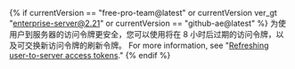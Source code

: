 {% if currentVersion == "free-pro-team@latest" or currentVersion ver_gt "enterprise-server@2.21" or currentVersion == "github-ae@latest" %}
为使用户到服务器的访问令牌更安全，您可以使用将在 8 小时后过期的访问令牌，以及可交换新访问令牌的刷新令牌。 For more information, see "[Refreshing user-to-server access tokens](/apps/building-github-apps/refreshing-user-to-server-access-tokens/)."
{% endif %}
